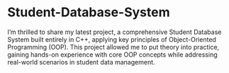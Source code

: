 # Student-Database-System
I’m thrilled to share my latest project, a comprehensive Student Database System built entirely in C++, applying key principles of Object-Oriented Programming (OOP). This project allowed me to put theory into practice, gaining hands-on experience with core OOP concepts while addressing real-world scenarios in student data management.
